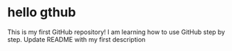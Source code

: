 # hello gthub
This is my first GitHub repository! I am learning how to use GitHub step by step.
Update README with my first description
